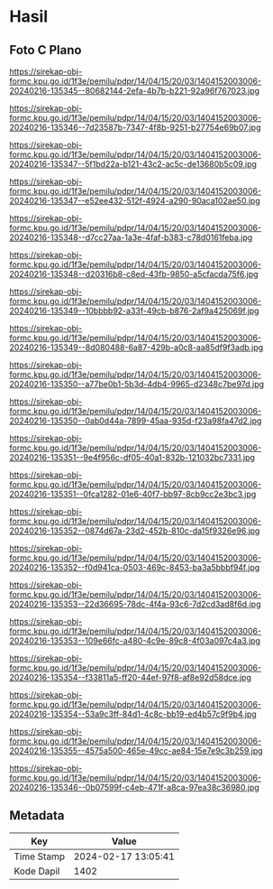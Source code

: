 # Hasil

## Foto C Plano

https://sirekap-obj-formc.kpu.go.id/1f3e/pemilu/pdpr/14/04/15/20/03/1404152003006-20240216-135345--80682144-2efa-4b7b-b221-92a96f767023.jpg

https://sirekap-obj-formc.kpu.go.id/1f3e/pemilu/pdpr/14/04/15/20/03/1404152003006-20240216-135346--7d23587b-7347-4f8b-9251-b27754e69b07.jpg

https://sirekap-obj-formc.kpu.go.id/1f3e/pemilu/pdpr/14/04/15/20/03/1404152003006-20240216-135347--5f1bd22a-b121-43c2-ac5c-de13680b5c09.jpg

https://sirekap-obj-formc.kpu.go.id/1f3e/pemilu/pdpr/14/04/15/20/03/1404152003006-20240216-135347--e52ee432-512f-4924-a290-90aca102ae50.jpg

https://sirekap-obj-formc.kpu.go.id/1f3e/pemilu/pdpr/14/04/15/20/03/1404152003006-20240216-135348--d7cc27aa-1a3e-4faf-b383-c78d0161feba.jpg

https://sirekap-obj-formc.kpu.go.id/1f3e/pemilu/pdpr/14/04/15/20/03/1404152003006-20240216-135348--d20316b8-c8ed-43fb-9850-a5cfacda75f6.jpg

https://sirekap-obj-formc.kpu.go.id/1f3e/pemilu/pdpr/14/04/15/20/03/1404152003006-20240216-135349--10bbbb92-a33f-49cb-b876-2af9a425069f.jpg

https://sirekap-obj-formc.kpu.go.id/1f3e/pemilu/pdpr/14/04/15/20/03/1404152003006-20240216-135349--8d080488-6a87-429b-a0c8-aa85df9f3adb.jpg

https://sirekap-obj-formc.kpu.go.id/1f3e/pemilu/pdpr/14/04/15/20/03/1404152003006-20240216-135350--a77be0b1-5b3d-4db4-9965-d2348c7be97d.jpg

https://sirekap-obj-formc.kpu.go.id/1f3e/pemilu/pdpr/14/04/15/20/03/1404152003006-20240216-135350--0ab0d44a-7899-45aa-935d-f23a98fa47d2.jpg

https://sirekap-obj-formc.kpu.go.id/1f3e/pemilu/pdpr/14/04/15/20/03/1404152003006-20240216-135351--9e4f956c-df05-40a1-832b-121032bc7331.jpg

https://sirekap-obj-formc.kpu.go.id/1f3e/pemilu/pdpr/14/04/15/20/03/1404152003006-20240216-135351--0fca1282-01e6-40f7-bb97-8cb9cc2e3bc3.jpg

https://sirekap-obj-formc.kpu.go.id/1f3e/pemilu/pdpr/14/04/15/20/03/1404152003006-20240216-135352--0874d67a-23d2-452b-810c-da15f9326e96.jpg

https://sirekap-obj-formc.kpu.go.id/1f3e/pemilu/pdpr/14/04/15/20/03/1404152003006-20240216-135352--f0d941ca-0503-469c-8453-ba3a5bbbf94f.jpg

https://sirekap-obj-formc.kpu.go.id/1f3e/pemilu/pdpr/14/04/15/20/03/1404152003006-20240216-135353--22d36695-78dc-4f4a-93c6-7d2cd3ad8f6d.jpg

https://sirekap-obj-formc.kpu.go.id/1f3e/pemilu/pdpr/14/04/15/20/03/1404152003006-20240216-135353--109e66fc-a480-4c9e-89c8-4f03a097c4a3.jpg

https://sirekap-obj-formc.kpu.go.id/1f3e/pemilu/pdpr/14/04/15/20/03/1404152003006-20240216-135354--f33811a5-ff20-44ef-97f8-af8e92d58dce.jpg

https://sirekap-obj-formc.kpu.go.id/1f3e/pemilu/pdpr/14/04/15/20/03/1404152003006-20240216-135354--53a9c3ff-84d1-4c8c-bb19-ed4b57c9f9b4.jpg

https://sirekap-obj-formc.kpu.go.id/1f3e/pemilu/pdpr/14/04/15/20/03/1404152003006-20240216-135355--4575a500-465e-49cc-ae84-15e7e9c3b259.jpg

https://sirekap-obj-formc.kpu.go.id/1f3e/pemilu/pdpr/14/04/15/20/03/1404152003006-20240216-135346--0b07599f-c4eb-471f-a8ca-97ea38c36980.jpg


## Metadata

| Key        | Value               |
| ---------- | ------------------- |
| Time Stamp | 2024-02-17 13:05:41 |
| Kode Dapil | 1402                |



